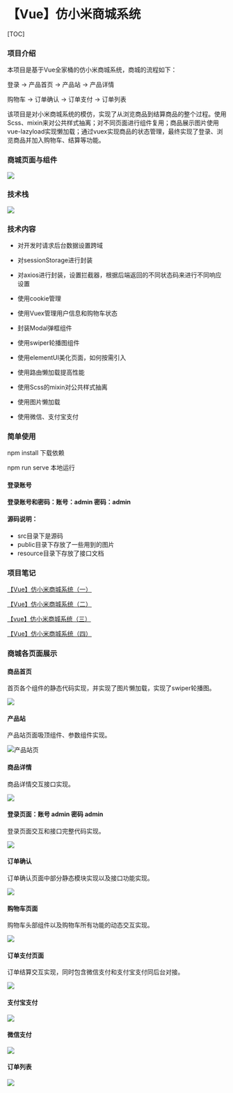 # 【Vue】仿小米商城系统

[TOC]



### 项目介绍

本项目是基于Vue全家桶的仿小米商城系统，商城的流程如下：

登录 -> 产品首页 -> 产品站 -> 产品详情

购物车 -> 订单确认 -> 订单支付 -> 订单列表

 该项目是对小米商城系统的模仿，实现了从浏览商品到结算商品的整个过程。使用Scss、mixin来对公共样式抽离；对不同页面进行组件复用；商品展示图片使用vue-lazyload实现懒加载；通过vuex实现商品的状态管理，最终实现了登录、浏览商品并加入购物车、结算等功能。



### 商城页面与组件

![](https://cdn.jsdelivr.net/gh/mengqiuleo/images/202206241746396.jpg)



### 技术栈

![](https://cdn.jsdelivr.net/gh/mengqiuleo/images/202206241746397.jpg)




### 技术内容

- 对开发时请求后台数据设置跨域

- 对sessionStorage进行封装
- 对axios进行封装，设置拦截器，根据后端返回的不同状态码来进行不同响应设置
- 使用cookie管理
- 使用Vuex管理用户信息和购物车状态
- 封装Modal弹框组件
- 使用swiper轮播图组件
- 使用elementUI美化页面，如何按需引入
- 使用路由懒加载提高性能
- 使用Scss的mixin对公共样式抽离
- 使用图片懒加载
- 使用微信、支付宝支付



### 简单使用

npm install 下载依赖

npm run serve 本地运行

#### 登录账号

**登录账号和密码：账号：admin  密码：admin**



#### 源码说明：

- src目录下是源码
- public目录下存放了一些用到的图片
- resource目录下存放了接口文档



### 项目笔记

[【Vue】仿小米商城系统（一）](https://blog.csdn.net/weixin_52834435/article/details/124681288?spm=1001.2014.3001.5501)

[【Vue】仿小米商城系统（二）](https://blog.csdn.net/weixin_52834435/article/details/124681466?spm=1001.2014.3001.5501)

[【vue】仿小米商城系统（三）](https://blog.csdn.net/weixin_52834435/article/details/124681506?spm=1001.2014.3001.5501)

[【Vue】仿小米商城系统（四）](https://blog.csdn.net/weixin_52834435/article/details/124681637?spm=1001.2014.3001.5501)



### 商城各页面展示

#### 商品首页

首页各个组件的静态代码实现，并实现了图片懒加载，实现了swiper轮播图。

![](https://cdn.jsdelivr.net/gh/mengqiuleo/images/202206241746399.jpg)



#### 产品站

产品站页面吸顶组件、参数组件实现。

![]()![产品站页](https://cdn.jsdelivr.net/gh/mengqiuleo/images/202206241746400.jpg)

#### 商品详情

商品详情交互接口实现。

![](https://cdn.jsdelivr.net/gh/mengqiuleo/images/202206241746401.jpg)



#### 登录页面：账号 admin 密码 admin

登录页面交互和接口完整代码实现。

![](https://cdn.jsdelivr.net/gh/mengqiuleo/images/202206241746402.jpg)

#### 订单确认

订单确认页面中部分静态模块实现以及接口功能实现。

![](https://cdn.jsdelivr.net/gh/mengqiuleo/images/202206241746403.jpg)

#### 购物车页面

购物车头部组件以及购物车所有功能的动态交互实现。

![](https://cdn.jsdelivr.net/gh/mengqiuleo/images/202206241746404.jpg)

#### 订单支付页面

订单结算交互实现，同时包含微信支付和支付宝支付同后台对接。

![](https://cdn.jsdelivr.net/gh/mengqiuleo/images/202206241746405.jpg)

#### 支付宝支付

![](https://cdn.jsdelivr.net/gh/mengqiuleo/images/202206241746406.jpg)

#### 微信支付

![](https://cdn.jsdelivr.net/gh/mengqiuleo/images/202206241746407.jpg)

#### 订单列表

![](https://cdn.jsdelivr.net/gh/mengqiuleo/images/202206241746408.jpg)